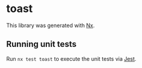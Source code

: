 # toast

This library was generated with [Nx](https://nx.dev).

## Running unit tests

Run `nx test toast` to execute the unit tests via [Jest](https://jestjs.io).
